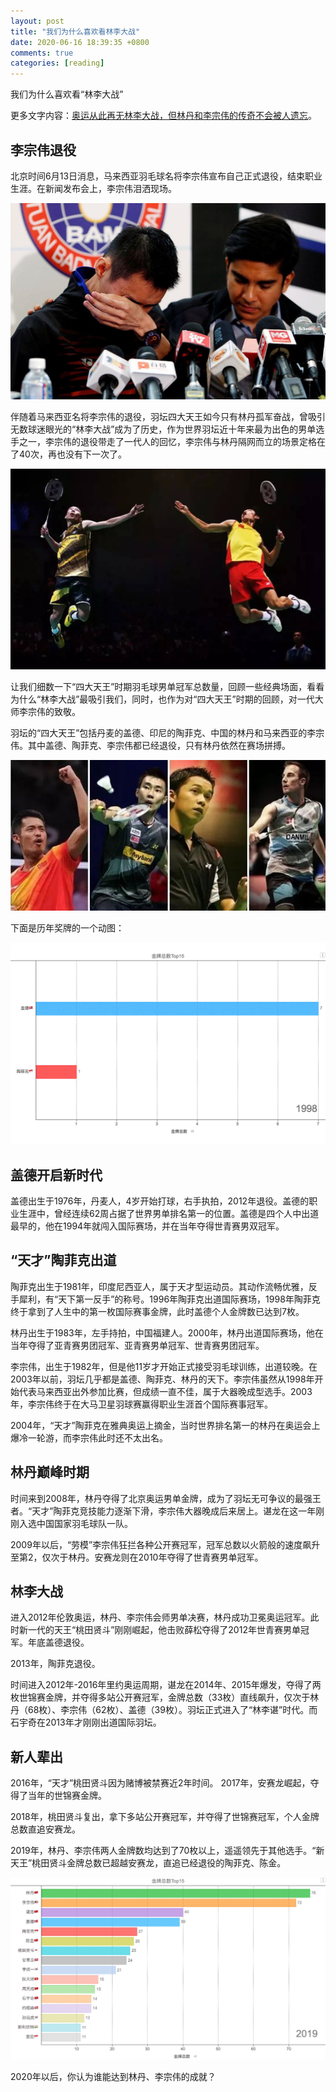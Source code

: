 ```yaml
---
layout: post
title: "我们为什么喜欢看林李大战"
date: 2020-06-16 18:39:35 +0800
comments: true
categories: [reading]
---
```


<!-- more -->

我们为什么喜欢看“林李大战”


更多文字内容：[奥运从此再无林李大战，但林丹和李宗伟的传奇不会被人遗忘](http://k.sina.com.cn/article_6450201194_18076426a00100828l.html)。

## 李宗伟退役

北京时间6月13日消息，马来西亚羽毛球名将李宗伟宣布自己正式退役，结束职业生涯。在新闻发布会上，李宗伟泪洒现场。

![李宗伟退役泪洒发布会现场](/images/李宗伟退役泪洒发布会现场.jpg)

伴随着马来西亚名将李宗伟的退役，羽坛四大天王如今只有林丹孤军奋战，曾吸引无数球迷眼光的“林李大战”成为了历史，作为世界羽坛近十年来最为出色的男单选手之一，李宗伟的退役带走了一代人的回忆，李宗伟与林丹隔网而立的场景定格在了40次，再也没有下一次了。

![林李大战](/images/林李大战.jpg)


让我们细数一下“四大天王”时期羽毛球男单冠军总数量，回顾一些经典场面，看看为什么“林李大战”最吸引我们，同时，也作为对“四大天王”时期的回顾，对一代大师李宗伟的致敬。



羽坛的“四大天王”包括丹麦的盖德、印尼的陶菲克、中国的林丹和马来西亚的李宗伟。其中盖德、陶菲克、李宗伟都已经退役，只有林丹依然在赛场拼搏。

![羽毛球四大天王](/images/羽毛球四大天王.jpg)

下面是历年奖牌的一个动图：

![羽毛球金牌总数](/images/羽毛球金牌总数.gif)

## 盖德开启新时代

盖德出生于1976年，丹麦人，4岁开始打球，右手执拍，2012年退役。盖德的职业生涯中，曾经连续62周占据了世界男单排名第一的位置。盖德是四个人中出道最早的，他在1994年就闯入国际赛场，并在当年夺得世青赛男双冠军。

## “天才”陶菲克出道

陶菲克出生于1981年，印度尼西亚人，属于天才型运动员。其动作流畅优雅，反手犀利，有“天下第一反手”的称号。1996年陶菲克出道国际赛场，1998年陶菲克终于拿到了人生中的第一枚国际赛事金牌，此时盖德个人金牌数已达到7枚。

林丹出生于1983年，左手持拍，中国福建人。2000年，林丹出道国际赛场，他在当年夺得了亚青赛男团冠军、亚青赛男单冠军、世青赛男团冠军。

李宗伟，出生于1982年，但是他11岁才开始正式接受羽毛球训练，出道较晚。在2003年以前，羽坛几乎都是盖德、陶菲克、林丹的天下。李宗伟虽然从1998年开始代表马来西亚出外参加比赛，但成绩一直不佳，属于大器晚成型选手。2003年，李宗伟终于在大马卫星羽球赛赢得职业生涯首个国际赛事冠军。

2004年，“天才”陶菲克在雅典奥运上摘金，当时世界排名第一的林丹在奥运会上爆冷一轮游，而李宗伟此时还不太出名。

## 林丹巅峰时期

时间来到2008年，林丹夺得了北京奥运男单金牌，成为了羽坛无可争议的最强王者。“天才”陶菲克竞技能力逐渐下滑，李宗伟大器晚成后来居上。谌龙在这一年刚刚入选中国国家羽毛球队一队。

2009年以后，“劳模”李宗伟狂拦各种公开赛冠军，冠军总数以火箭般的速度飙升至第2，仅次于林丹。安赛龙则在2010年夺得了世青赛男单冠军。

## 林李大战

进入2012年伦敦奥运，林丹、李宗伟会师男单决赛，林丹成功卫冕奥运冠军。此时新一代的天王“桃田贤斗”刚刚崛起，他击败薛松夺得了2012年世青赛男单冠军。年底盖德退役。

2013年，陶菲克退役。

时间进入2012年-2016年里约奥运周期，谌龙在2014年、2015年爆发，夺得了两枚世锦赛金牌，并夺得多站公开赛冠军，金牌总数（33枚）直线飙升，仅次于林丹（68枚）、李宗伟（62枚）、盖德（39枚）。羽坛正式进入了“林李谌”时代。而石宇奇在2013年才刚刚出道国际羽坛。

## 新人辈出

2016年，“天才”桃田贤斗因为赌博被禁赛近2年时间。
2017年，安赛龙崛起，夺得了当年的世锦赛金牌。

2018年，桃田贤斗复出，拿下多站公开赛冠军，并夺得了世锦赛冠军，个人金牌总数直追安赛龙。

2019年，林丹、李宗伟两人金牌数均达到了70枚以上，遥遥领先于其他选手。“新天王”桃田贤斗金牌总数已超越安赛龙，直追已经退役的陶菲克、陈金。

![羽毛球金牌总数2019](/images/羽毛球金牌总数2019.jpg)

2020年以后，你认为谁能达到林丹、李宗伟的成就？


